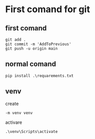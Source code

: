 # First comand for git
## first comand

```
git add .
git commit -m 'AddToPrevious'
git push -u origin main
```

## normal comand

```
pip install .\requarements.txt
```

## venv

create
```
-m venv venv
```
activare
```
.\venv\Scripts\activate
```